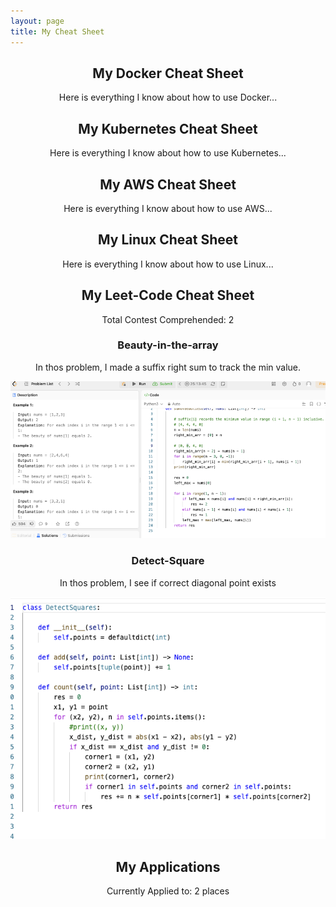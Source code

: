 ```yaml
---
layout: page
title: My Cheat Sheet
---
```


<div style="text-align: center;">

<h2>My Docker Cheat Sheet</h2>
<p>Here is everything I know about how to use Docker...</p>

<h2>My Kubernetes Cheat Sheet</h2>
<p>Here is everything I know about how to use Kubernetes...</p>

<h2>My AWS Cheat Sheet</h2>
<p>Here is everything I know about how to use AWS...</p>

<h2>My Linux Cheat Sheet</h2>
<p>Here is everything I know about how to use Linux...</p>

<h2>My Leet-Code Cheat Sheet</h2>
<p>Total Contest Comprehended: 2</p>

<h3>Beauty-in-the-array</h3>
<p>In thos problem, I made a suffix right sum to track the min value. </p>
<img src="images/beauty-in-the-array.png" alt="Screenshot">

<h3>Detect-Square</h3>
<p>In thos problem, I see if correct diagonal point exists</p>
<img src="images/detect-squares.png" alt="Screenshot">

<h2>My Applications</h2>
<p>Currently Applied to: 2 places</p>

</div>

